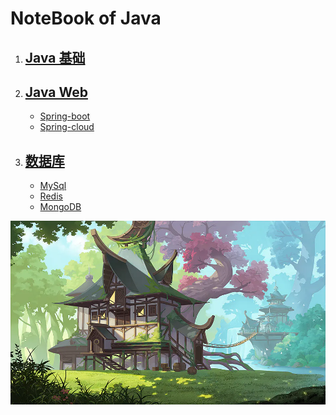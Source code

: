 # NoteBook of Java


1. ## [Java 基础](./Java基础)
    
2. ## [Java Web](./Java-web) 
    * [Spring-boot](./Java-web/Spring-Boot)
    * [Spring-cloud](./Java-web/Spring-Cloud)

3. ## [数据库](./Database)
    * [MySql](./Database/MySql)
    * [Redis](./Database/Redis)
    * [MongoDB](./Database/MongoDB)

![Java Web](./Pictures/The_Last_In_Header_Page.webp "Hello 小飞,人间值得,又水一天,one more day") 




